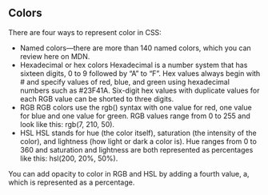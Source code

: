 ## Colors

There are four ways to represent color in CSS:

- Named colors—there are more than 140 named colors, which you can review here on MDN.
- Hexadecimal or hex colors
    Hexadecimal is a number system that has sixteen digits, 0 to 9 followed by “A” to “F”.
    Hex values always begin with # and specify values of red, blue, and green using hexadecimal numbers such as #23F41A.
    Six-digit hex values with duplicate values for each RGB value can be shorted to three digits.
- RGB
    RGB colors use the rgb() syntax with one value for red, one value for blue and one value for green.
    RGB values range from 0 to 255 and look like this: rgb(7, 210, 50).
- HSL
    HSL stands for hue (the color itself), saturation (the intensity of the color), and lightness (how light or dark a color is).
    Hue ranges from 0 to 360 and saturation and lightness are both represented as percentages like this: hsl(200, 20%, 50%).

You can add opacity to color in RGB and HSL by adding a fourth value, a, which is represented as a percentage.